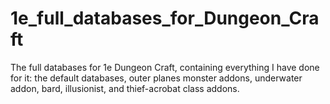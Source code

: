 # 1e_full_databases_for_Dungeon_Craft
The full databases for 1e Dungeon Craft, containing everything I have done for it: the default databases, outer planes monster addons, underwater addon, bard, illusionist, and thief-acrobat class addons.
